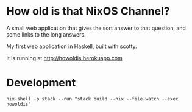 # How old is that NixOS Channel?

A small web application that gives the sort answer to that question, and some links to the long answers.

My first web application in Haskell, built with scotty.

It is running at http://howoldis.herokuapp.com

# Development


    nix-shell -p stack --run "stack build --nix --file-watch --exec howoldis"
